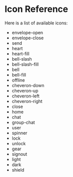 # Icon Reference

Here is a list of available icons:

- envelope-open
- envelope-close
- send
- heart
- heart-fill
- bell-slash
- bell-slash-fill
- bell
- bell-fill
- offline
- cheveron-down
- cheveron-up
- cheveron-left
- cheveron-right
- close
- home
- chat
- group-chat
- user
- spinner
- lock
- unlock
- gear
- signout
- light
- dark
- shield
